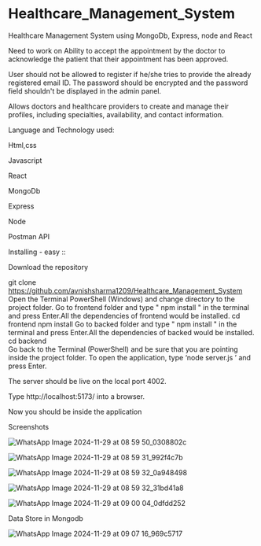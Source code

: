 # Healthcare_Management_System

Healthcare Management System using MongoDb, Express, node and React

Need to work on
Ability to accept the appointment by the doctor to acknowledge the patient that their appointment has been approved.

User should not be allowed to register if he/she tries to provide the already registered email ID. The password should be encrypted and the password field shouldn't be displayed in the admin panel.

Allows doctors and healthcare providers to create and manage their profiles, including specialties, availability, and contact information.

Language and Technology used:

Html,css

Javascript

React

MongoDb

Express

Node

Postman API


Installing - easy ::

Download the repository

git clone https://github.com/avnishsharma1209/Healthcare_Management_System
Open the Terminal PowerShell (Windows) and change directory to the project folder.
Go to frontend folder and type " npm install " in the terminal and press Enter.All the dependencies of frontend would be installed.
cd frontend 
npm install 
Go to backed folder and type " npm install " in the terminal and press Enter.All the dependencies of backed would be installed.
cd backend  
Go back to the Terminal (PowerShell) and be sure that you are pointing inside the project folder. To open the application, type ‘node server.js ’ and press Enter.

The server should be live on the local port 4002.

Type http://localhost:5173/ into a browser.

Now you should be inside the application

Screenshots


![WhatsApp Image 2024-11-29 at 08 59 50_0308802c](https://github.com/user-attachments/assets/becad677-1efa-4c3e-b1f0-dac808bb2b64)

![WhatsApp Image 2024-11-29 at 08 59 31_992f4c7b](https://github.com/user-attachments/assets/90c95c5c-b286-4545-9f78-29d1abe82121)

![WhatsApp Image 2024-11-29 at 08 59 32_0a948498](https://github.com/user-attachments/assets/b5a4e58a-ecaa-406f-95c8-9608950d4f4d)

![WhatsApp Image 2024-11-29 at 08 59 32_31bd41a8](https://github.com/user-attachments/assets/b8cfea28-e4ff-40e3-96b1-58fdd3a9b922)

![WhatsApp Image 2024-11-29 at 09 00 04_0dfdd252](https://github.com/user-attachments/assets/5400cb49-0908-4523-88fd-8477ad5216ba)


Data Store in Mongodb

 ![WhatsApp Image 2024-11-29 at 09 07 16_969c5717](https://github.com/user-attachments/assets/d198ca2d-1804-4cb3-b4d7-d429544a6654)






